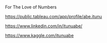 For The Love of Numbers 


https://public.tableau.com/app/profile/abe.itunu


https://www.linkedin.com/in/itunuabe/


https://www.kaggle.com/itunuabe
